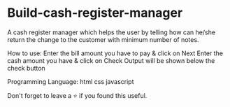 # Build-cash-register-manager
A cash register manager which helps the user by telling how can he/she return the change to the customer with minimum number of notes.

How to use:
Enter the bill amount you have to pay & click on Next
Enter the cash amount you have & click on Check
Output will be shown below the check button

Programming Language:
html
css
javascript


Don't forget to leave a ⭐ if you found this useful.